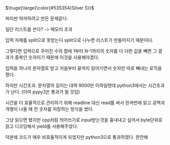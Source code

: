 <p>$\huge{\large{\color{#535354}Silver 5}}$</p>

파이썬 억까하려고 만든 문제같다.

일단 리스트를 쓴다? -> 메모리 초과

입력 자체를 split으로 못받는다 split으로 나누면 리스트가 만들어지기 때문이다.

그렇다면 입력으로 주어진 수의 합에 1부터 N-1까지의 숫자를 다 더한 값을 빼면 그 결과가 중복인 숫자이기 때문에 이것을 사용해야겠다.

입력을 하나의 문자열로 받고 처음부터 끝까지 읽어가면서 숫자만 따로 빼내는 로직을 짰다.

하지만 시간초과. 문자열의 길이는 대략 9000만 이하일텐데 python3에서는 시간초과가 난다. (아마 pypy3은 통과가 될 것임)

시간을 더 효율적으로 관리하기 위해 readline 대신 read를 써서 한꺼번에 읽고 공백과 개행이 나올 때 전 숫자를 저장하는 방식을 썼다.

그냥 읽으면 됐지만 cpp처럼 띄어쓰기로 input받는것을 흉내내고 싶어서 byte단위로 읽고 디코딩해서 yield를 사용해주었다.

덕분에 코드가 매우 비효율적이게 되었지만 python3으로 통과하였다. 한잔해
